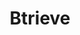 ---
title: Btrieve
desc: Btrieve is a transactional database by Pervasive.
_links:
  projects:
    - href: /projects/class-scheduler/
    - href: /projects/wengage-acct/
    - href: /projects/wengage-si/
  jobs:
    href: /jobs/mas/
  self:
    href: /db/btrieve/
_embedded:
  projects:
    - title: Class Scheduler
      desc: >-
        Process that takes student course requests along with the available
        courses, sections, and teachers and builds the class schedule.
      role: Lead Developer
      begin_year: 1999
      end_year: 1999
      _links:
        jobs:
          - href: /jobs/mas/
        languages:
          - href: /languages/delphi/
        db:
          - href: /db/btrieve/
        os:
          - href: /os/windows/
        self:
          href: /projects/class-scheduler/
    - title: Wen-GAGE Accounting
      desc: >-
        Desktop application that is used by schools in Oklahoma to manage all
        their school accounting responsibilites.
      role: Lead Developer
      begin_year: 1999
      end_year: 2004
      _links:
        jobs:
          - href: /jobs/mas/
        languages:
          - href: /languages/delphi/
          - href: /languages/sql/
        db:
          - href: /db/btrieve/
          - href: /db/pervasive/
        os:
          - href: /os/windows/
        self:
          href: /projects/wengage-acct/
    - title: Wen-GAGE Student Information
      desc: >-
        Desktop application that is used by schools in Oklahoma to manage their
        student information such as enrollment, attendance, and grades.
      role: Lead Developer
      begin_year: 1999
      end_year: 2004
      _links:
        jobs:
          - href: /jobs/mas/
        languages:
          - href: /languages/delphi/
          - href: /languages/sql/
        db:
          - href: /db/btrieve/
          - href: /db/pervasive/
        os:
          - href: /os/windows/
        self:
          href: /projects/wengage-si/
  jobs:
    - title: 'Municipal Accounting Systems, Inc.'
      desc: >-
        Lead Programmer for Municipal Accounting Systems, Inc (MAS), based in
        Shawnee, Oklahoma that provides accounting and student information
        software solutions to school districts in Oklahoma
      role: Lead Programmer
      begin_year: 1999
      end_year: 2005
      time_desc: November 1999 - June 2005
      _links:
        projects:
          - href: /projects/class-scheduler/
          - href: /projects/sif-agent/
          - href: /projects/wengage-acct/
          - href: /projects/wengage-si/
        db:
          - href: /db/btrieve/
          - href: /db/pervasive/
        languages:
          - href: /languages/delphi/
          - href: /languages/cs/
          - href: /languages/sql/
        os:
          - href: /os/windows/
        self:
          href: /jobs/mas/
---
